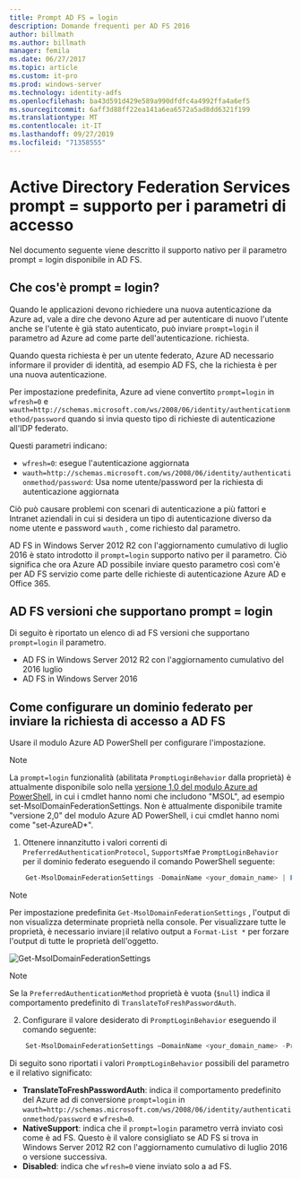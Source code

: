 ```yaml
---
title: Prompt AD FS = login
description: Domande frequenti per AD FS 2016
author: billmath
ms.author: billmath
manager: femila
ms.date: 06/27/2017
ms.topic: article
ms.custom: it-pro
ms.prod: windows-server
ms.technology: identity-adfs
ms.openlocfilehash: ba43d591d429e589a990dfdfc4a4992ffa4a6ef5
ms.sourcegitcommit: 6aff3d88ff22ea141a6ea6572a5ad8dd6321f199
ms.translationtype: MT
ms.contentlocale: it-IT
ms.lasthandoff: 09/27/2019
ms.locfileid: "71358555"
---
```

# <a name="active-directory-federation-services-promptlogin-parameter-support"></a>Active Directory Federation Services prompt = supporto per i parametri di accesso

Nel documento seguente viene descritto il supporto nativo per il parametro prompt = login disponibile in AD FS.

## <a name="what-is-promptlogin"></a>Che cos'è prompt = login?

Quando le applicazioni devono richiedere una nuova autenticazione da Azure ad, vale a dire che devono Azure ad per autenticare di nuovo l'utente anche se l'utente è già stato autenticato, può inviare `prompt=login` il parametro ad Azure ad come parte dell'autenticazione. richiesta.

Quando questa richiesta è per un utente federato, Azure AD necessario informare il provider di identità, ad esempio AD FS, che la richiesta è per una nuova autenticazione.

Per impostazione predefinita, Azure ad viene convertito `prompt=login` in `wfresh=0` e `wauth=http://schemas.microsoft.com/ws/2008/06/identity/authenticationmethod/password` quando si invia questo tipo di richieste di autenticazione all'IDP federato.

Questi parametri indicano:

- `wfresh=0`: esegue l'autenticazione aggiornata
- `wauth=http://schemas.microsoft.com/ws/2008/06/identity/authenticationmethod/password`: Usa nome utente/password per la richiesta di autenticazione aggiornata

Ciò può causare problemi con scenari di autenticazione a più fattori e Intranet aziendali in cui si desidera un tipo di autenticazione diverso da nome utente e password `wauth` , come richiesto dal parametro.  

AD FS in Windows Server 2012 R2 con l'aggiornamento cumulativo di luglio 2016 è stato introdotto il `prompt=login` supporto nativo per il parametro. Ciò significa che ora Azure AD possibile inviare questo parametro così com'è per AD FS servizio come parte delle richieste di autenticazione Azure AD e Office 365.

## <a name="ad-fs-versions-that-support-promptlogin"></a>AD FS versioni che supportano prompt = login

Di seguito è riportato un elenco di ad FS versioni che supportano `prompt=login` il parametro.

- AD FS in Windows Server 2012 R2 con l'aggiornamento cumulativo del 2016 luglio
- AD FS in Windows Server 2016

## <a name="how-to-configure-a-federated-domain-to-send-promptlogin-to-ad-fs"></a>Come configurare un dominio federato per inviare la richiesta di accesso a AD FS

Usare il modulo Azure AD PowerShell per configurare l'impostazione.

> [!NOTE]
> La `prompt=login` funzionalità (abilitata `PromptLoginBehavior` dalla proprietà) è attualmente disponibile solo nella [versione 1,0 del modulo Azure ad PowerShell](https://connect.microsoft.com/site1164/Downloads/DownloadDetails.aspx?DownloadID=59185), in cui i cmdlet hanno nomi che includono "MSOL", ad esempio set-MsolDomainFederationSettings.  Non è attualmente disponibile tramite "versione 2,0" del modulo Azure AD PowerShell, i cui cmdlet hanno nomi come "set-AzureAD\*".

1. Ottenere innanzitutto i valori correnti di `PreferredAuthenticationProtocol`, `SupportsMfa`e `PromptLoginBehavior` per il dominio federato eseguendo il comando PowerShell seguente:

```powershell
    Get-MsolDomainFederationSettings -DomainName <your_domain_name> | Format-List *
```

> [!NOTE]
> Per impostazione predefinita `Get-MsolDomainFederationSettings` , l'output di non visualizza determinate proprietà nella console. Per visualizzare tutte le proprietà, è necessario inviare`|`il relativo output a `Format-List *` per forzare l'output di tutte le proprietà dell'oggetto.

![Get-MsolDomainFederationSettings](media/AD-FS-Prompt-Login/GetMsol.png)

> [!NOTE]
> Se la `PreferredAuthenticationMethod` proprietà è vuota (`$null`) indica il comportamento predefinito di `TranslateToFreshPasswordAuth`.

2. Configurare il valore desiderato di `PromptLoginBehavior` eseguendo il comando seguente:

```powershell
    Set-MsolDomainFederationSettings –DomainName <your_domain_name> -PreferredAuthenticationProtocol <current_value_from_step1> -SupportsMfa <current_value_from_step1> -PromptLoginBehavior <TranslateToFreshPasswordAuth|NativeSupport|Disabled>
```

Di seguito sono riportati i valori `PromptLoginBehavior` possibili del parametro e il relativo significato:

- **TranslateToFreshPasswordAuth**: indica il comportamento predefinito del Azure ad di conversione `prompt=login` in `wauth=http://schemas.microsoft.com/ws/2008/06/identity/authenticationmethod/password` e `wfresh=0`.
- **NativeSupport**: indica che il `prompt=login` parametro verrà inviato così come è ad FS. Questo è il valore consigliato se AD FS si trova in Windows Server 2012 R2 con l'aggiornamento cumulativo di luglio 2016 o versione successiva.
- **Disabled**: indica che `wfresh=0` viene inviato solo a ad FS.
